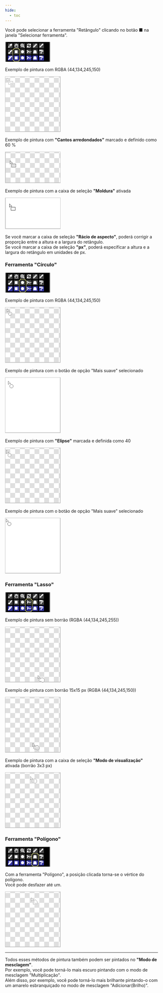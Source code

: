 ```yaml
---
hide:
  - toc
---
```


<!-- https://steamcommunity.com/sharedfiles/filedetails/?id=2967683033 -->

Você pode selecionar a ferramenta "Retângulo" clicando no botão ■ na janela "Selecionar ferramenta".

![tool_select_rect](./image/tool_select_rect.png)

Exemplo de pintura com RGBA (44,134,245,150)

![rect](./image/rect.gif)

Exemplo de pintura com __"Cantos arredondados"__ marcado e definido como 60 %

![rect_round60](./image/rect_round60.gif)

Exemplo de pintura com a caixa de seleção __"Moldura"__ ativada

![rect_waku_A255](./image/rect_waku_A255.gif)

Se você marcar a caixa de seleção __"Rácio de aspecto"__, poderá corrigir a proporção entre a altura e a largura do retângulo. <br />
Se você marcar a caixa de seleção __"px"__, poderá especificar a altura e a largura do retângulo em unidades de px.


### Ferramenta "Círculo"

![tool_select_circle](./image/tool_select_circle.png)

Exemplo de pintura com RGBA (44,134,245,150)

![circle](./image/circle.gif)

Exemplo de pintura com o botão de opção "Mais suave" selecionado

![circle_softer_A255](./image/circle_softer_A255.gif)

Exemplo de pintura com __"Elipse"__ marcada e definida como 40

![ellipse40](./image/ellipse40.gif)

Exemplo de pintura com o botão de opção "Mais suave" selecionado

![ellipse40_softer_A255](./image/ellipse40_softer_A255.gif)


### Ferramenta "Lasso"

![tool_select_lasso](./image/tool_select_lasso.png)

Exemplo de pintura sem borrão (RGBA (44,134,245,255))

![lasso_A255](./image/lasso_A255.gif)

Exemplo de pintura com borrão 15x15 px (RGBA (44,134,245,150))

![lasso_blur15x15](./image/lasso_blur15x15.gif)

Exemplo de pintura com a caixa de seleção __"Modo de visualização"__ ativada (borrão 3x3 px)

![lasso_visualize_blur3x3](./image/lasso_visualize_blur3x3.gif)


### Ferramenta "Polígono"

![tool_select_poly](./image/tool_select_poly.png)

Com a ferramenta "Polígono", a posição clicada torna-se o vértice do polígono. <br />
Você pode desfazer até um.

![poly](./image/poly.gif)

---

Todos esses métodos de pintura também podem ser pintados no __"Modo de mesclagem"__. <br />
Por exemplo, você pode torná-lo mais escuro pintando com o modo de mesclagem "Multiplicação". <br />
Além disso, por exemplo, você pode torná-lo mais brilhante pintando-o com um amarelo esbranquiçado no modo de mesclagem "Adicionar(Brilho)".
